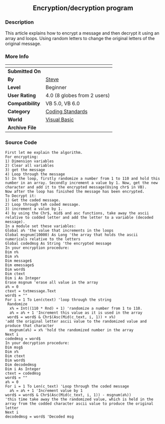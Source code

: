 ﻿<div align="center">

## Encryption/decryption program


</div>

### Description

This article explains how to encrypt a message and then decrypt it using an array and loops. Using random letters to change the original letters of the original message.
 
### More Info
 


<span>             |<span>
---                |---
**Submitted On**   |
**By**             |[Steve](https://github.com/Planet-Source-Code/PSCIndex/blob/master/ByAuthor/steve.md)
**Level**          |Beginner
**User Rating**    |4.0 (8 globes from 2 users)
**Compatibility**  |VB 5\.0, VB 6\.0
**Category**       |[Coding Standards](https://github.com/Planet-Source-Code/PSCIndex/blob/master/ByCategory/coding-standards__1-43.md)
**World**          |[Visual Basic](https://github.com/Planet-Source-Code/PSCIndex/blob/master/ByWorld/visual-basic.md)
**Archive File**   |[](https://github.com/Planet-Source-Code/steve-encryption-decryption-program__1-10007/archive/master.zip)





### Source Code

```
First let me explain the algorithm.
For encrypting:
1) Dimension variables
2) Clear all variables
3) get the message
4) Loop through the message
5) In the loop, firstly randomize a number from 1 to 110 and hold this number in an array. Secondly increment a value by 1. Now, get the new character and add it to the encrypted message(Using chr$ in VB).
Now after the loop has finished the message has been encrypted.
To Decrypt it:
1) Get the coded message.
2) Loop through teh coded message.
3) increment a value by 1.
4) by using the Chr$, mid$ and asc functions, take away the ascii relative to codded letter and add the letter to a variable (decoded message).
In a module set these variables:
Global a% 'the value that increments in the loops
Global msgnum(10000) As Long 'the array that holds the ascii numericals relative to the letters
Global codedmsg As String 'the encrypted message
In your encryption procedure:
Dim n%
Dim x%
Dim message$
Dim emessage$
Dim word$
Dim ctext
Dim i As Integer
Erase msgnum 'erase all value in the array
a% = 0
ctext = txtmessage.Text
word$ = ""
For i = 1 To Len(ctext) 'loop through the string
 Randomize
  x% = Int((110 * Rnd) + 1) 'randomize a number from 1 to 110.
  a% = a% + 1 'Increment this value as it is used in the array
 word$ = word$ & Chr$(Asc(Mid(c_text, i, 1)) + x%)
'add the original letter ascii value to the randomized value and produce that character
  msgnum(a%) = x% 'hold the randomized number in the array
Next i
codedmsg = word$
In your decryption procedure:
Dim msg$
Dim x%
Dim ctext
Dim word$
Dim decodedmsg
Dim i As Integer
ctext = codedmsg
word$ = ""
a% = 0
For i = 1 To Len(c_text) 'Loop through the coded message
  a% = a% + 1 'Increment value by 1
word$ = word$ & Chr$(Asc(Mid(c_text, i, 1)) - msgnum(a%))
'this time take away the the randomized value, which is held in the array from the codded character ascii value to produce the original letter
Next i
decodedmsg = word$ 'Decoded msg
```

